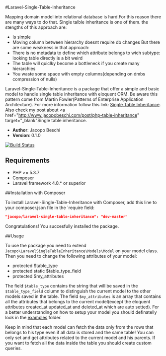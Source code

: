 #Laravel-Single-Table-Inheritance

Mapping domain model into relational database is hard.For this reason there are many ways to do that. Single talble inheritance is one of them. the stengths of this approach are:
 - Is simple
 - Moving column between hierarchy doesnt require db changes
But there are some weakness in that approach:
 - There is no metadata to define which attribute belongs to wich subtype: looking table directly is a bit weird
 - The table will quiclky become a bottleneck if you create many hierarchies
 - You waste some space with empty columns(depending on dmbs compression of nulls)

Laravel-Single-Table-Inheritance is a package that offer a simple and basic model to handle single table inheritance with eloquent ORM. Be aware this pattern come from Martin Fowler(Patterns of Enterprise Application Architecture). 
For more information follow this link: <a href="http://martinfowler.com/eaaCatalog/index.html" target="_blank">Single Table Inheritance</a>. 
Also check my post about <a href="http://www.jacopobeschi.com/post/php-table-inheritance" target="_blank"Single table inheritance</a>.

- **Author**: Jacopo Beschi
- **Version**: 0.1.0

[![Build Status](https://travis-ci.org/intrip/laravel-single-table-inheritance.png)](https://travis-ci.org/intrip/laravel-single-table-inheritance)

## Requirements

- PHP >= 5.3.7
- Composer
- Laravel framework 4.0.* or superior

##Installation with Composer

To install Laravel-Single-Table-Inheritance with Composer, add this line to your composer.json file in the `require field:

```json
"jacopo/laravel-single-table-inheritance": "dev-master"
```
Congratulations! You succesfully installed the package.

##Usage

To use the package you need to extend `Jacopo\LaravelSingleTableInheritance\Models\Model` on your model class. Then you need to change the following attributes of your model:

- protected $table_type
- protected static $table_type_field
- protected $my_attributes

The field `$table_type` contains the string that will be saved in the `$table_type_field` column to distinguish the current model to the other models saved in the table. The field `$my_attributes` is an array that contains all the attributes that belongs to the current model(except the eloquent attributes created_at updated_at and deleted_at which are auto setted). For a better understanding on how to setup your model you should definatelly look in the <a href="https://github.com/intrip/laravel-single-table-inheritance/tree/master/examples">examples</a> folder.

Keep in mind that each model can fetch the data only from the rows that belongs to his type even if all data is stored and the same table! You can only set and get attributes related to the current model and his parents. If you want to fetch all the data inside the table you should create custom queries.
